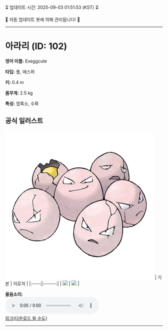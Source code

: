 
⏳ 업데이트 시간: 2025-09-03 01:51:53 (KST) ⏳

🤖 자동 업데이트 봇에 의해 관리됩니다! 🤖

---

# 아라리 (ID: 102)
**영어 이름:** Exeggcute

**타입:** 풀, 에스퍼

**키:** 0.4 m

**몸무게:** 2.5 kg

**특성:** 엽록소, 수확

## 공식 일러스트
![](https://raw.githubusercontent.com/PokeAPI/sprites/master/sprites/pokemon/other/official-artwork/102.png)
| 기본 | 이로치 |
|:----:|:------:|
| <img src="http://play.pokemonshowdown.com/sprites/ani/exeggcute.gif" width="200"> | <img src="http://play.pokemonshowdown.com/sprites/ani-shiny/exeggcute.gif" width="200"> |

**울음소리:**<br><audio controls src="https://raw.githubusercontent.com/PokeAPI/cries/main/cries/pokemon/latest/102.ogg"></audio><br> [링크(다운로드 될 수도)](https://raw.githubusercontent.com/PokeAPI/cries/main/cries/pokemon/latest/102.ogg)


---
